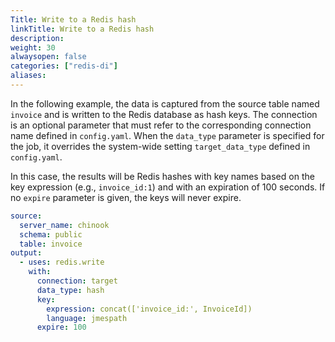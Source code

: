 ```yaml
---
Title: Write to a Redis hash
linkTitle: Write to a Redis hash
description:
weight: 30
alwaysopen: false
categories: ["redis-di"]
aliases: 
---
```


In the following example, the data is captured from the source table named `invoice` and is written to the Redis database as hash keys. The connection is an optional parameter that must refer to the corresponding connection name defined in `config.yaml`. 
When the `data_type` parameter is specified for the job, it overrides the system-wide setting `target_data_type` defined in `config.yaml`. 

In this case, the results will be Redis hashes with key names based on the key expression (e.g., `invoice_id:1`) and with an expiration of 100 seconds.
If no `expire` parameter is given, the keys will never expire. 

```yaml
source:
  server_name: chinook
  schema: public
  table: invoice
output:
  - uses: redis.write
    with:
      connection: target
      data_type: hash
      key:
        expression: concat(['invoice_id:', InvoiceId])
        language: jmespath
      expire: 100
```